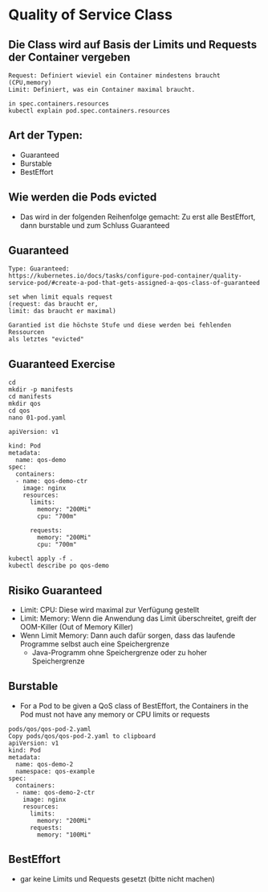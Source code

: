 # Quality of Service Class 

## Die Class wird auf Basis der Limits und Requests der Container vergeben

```
Request: Definiert wieviel ein Container mindestens braucht (CPU,memory)
Limit: Definiert, was ein Container maximal braucht.

in spec.containers.resources 
kubectl explain pod.spec.containers.resources

```

## Art der Typen: 

  * Guaranteed
  * Burstable
  * BestEffort 

## Wie werden die Pods evicted 

  * Das wird in der folgenden Reihenfolge gemacht: Zu erst alle BestEffort, dann burstable und zum Schluss Guaranteed

## Guaranteed 

```
Type: Guaranteed:
https://kubernetes.io/docs/tasks/configure-pod-container/quality-service-pod/#create-a-pod-that-gets-assigned-a-qos-class-of-guaranteed

set when limit equals request
(request: das braucht er,
limit: das braucht er maximal) 

Garantied ist die höchste Stufe und diese werden bei fehlenden Ressourcen 
als letztes "evicted"
```

## Guaranteed Exercise 

```
cd
mkdir -p manifests
cd manifests
mkdir qos
cd qos
nano 01-pod.yaml
```


```
apiVersion: v1

kind: Pod
metadata:
  name: qos-demo
spec:
  containers:
  - name: qos-demo-ctr
    image: nginx
    resources:
      limits:
        memory: "200Mi"
        cpu: "700m"

      requests:
        memory: "200Mi"
        cpu: "700m"
```



```
kubectl apply -f .
kubectl describe po qos-demo 
```

## Risiko Guaranteed


 * Limit: CPU: Diese wird maximal zur Verfügung gestellt
 * Limit: Memory: Wenn die Anwendung das Limit überschreitet, greift der OOM-Killer (Out of Memory Killer)
 * Wenn Limit Memory: Dann auch dafür sorgen, dass das laufende Programme selbst auch eine Speichergrenze
   * Java-Programm ohne Speichergrenze oder zu hoher Speichergrenze 


## Burstable 


* For a Pod to be given a QoS class of BestEffort, the Containers in the Pod must not have any memory or CPU limits or requests


```
pods/qos/qos-pod-2.yaml
Copy pods/qos/qos-pod-2.yaml to clipboard
apiVersion: v1
kind: Pod
metadata:
  name: qos-demo-2
  namespace: qos-example
spec:
  containers:
  - name: qos-demo-2-ctr
    image: nginx
    resources:
      limits:
        memory: "200Mi"
      requests:
        memory: "100Mi"
```


## BestEffort

  * gar keine Limits und Requests gesetzt (bitte nicht machen) 
